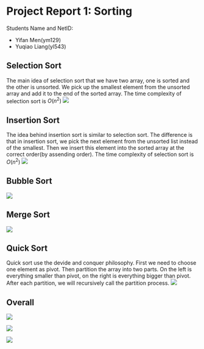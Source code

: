 # Project Report 1: Sorting

Students Name and NetID: 

- Yifan Men(ym129)
- Yuqiao Liang(yl543)


## Selection Sort
The main idea of selection sort that we have two array, one is sorted and the other is unsorted. We pick up the smallest element from the unsorted array and add it to the end of the sorted array. 
The time complexity of selection sort is $O(n^2)$
![](SelectionSort.png)


## Insertion Sort
The idea behind insertion sort is similar to selection sort. The difference is that in insertion sort, we pick the next element from the unsorted list instead of the smallest. Then we insert this element into the sorted array at the correct order(by assending order). The time complexity of selection sort is $O(n^2)$
![](InsertionSort.png)

## Bubble Sort
![](BubbleSort.png)

## Merge Sort
![](MergeSort.png)

## Quick Sort
Quick sort use the devide and conquer philosophy. First we need to choose one element as pivot. Then partition the array into two parts. On the left is everything smaller than pivot, on the right is everything bigger than pivot. After each partition, we will recursively call the partition process. 
![](QuickSort.png)

## Overall

![](log.png)

![](Python.png)

![](sorting.png)


